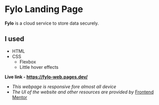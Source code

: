# Fylo Landing Page

**Fylo** is a cloud service to store data securely.

## I used

- HTML
- CSS
  - Flexbox
  - Little hover effects

**Live link - https://fylo-web.pages.dev/**

- _This webpage is responsive fore almost all device_
- _The UI of the website and other resources are provided by_ [Frontend Mentor](https://www.frontendmentor.io/)
